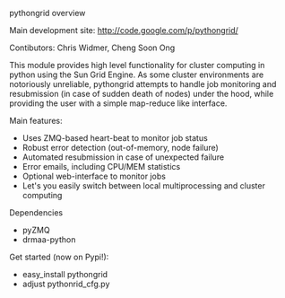 pythongrid overview

Main development site: http://code.google.com/p/pythongrid/

Contibutors: Chris Widmer, Cheng Soon Ong

This module provides high level functionality for cluster computing in python using the Sun Grid Engine. As some cluster environments are notoriously unreliable, pythongrid attempts to handle job monitoring and resubmission (in case of sudden death of nodes) under the hood, while providing the user with a simple map-reduce like interface.

Main features:
- Uses ZMQ-based heart-beat to monitor job status
- Robust error detection (out-of-memory, node failure)
- Automated resubmission in case of unexpected failure
- Error emails, including CPU/MEM statistics
- Optional web-interface to monitor jobs
- Let's you easily switch between local multiprocessing and cluster computing

Dependencies
- pyZMQ
- drmaa-python

Get started (now on Pypi!):
- easy_install pythongrid
- adjust pythonrid_cfg.py
